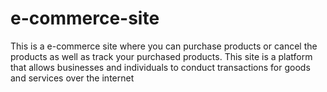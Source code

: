 # e-commerce-site
This is a e-commerce site where you can purchase products or cancel the products as well as track your purchased products.
This site is a platform that allows businesses and individuals to conduct transactions for goods and services over the internet
